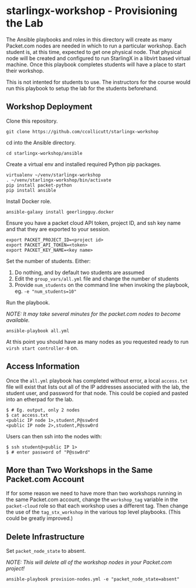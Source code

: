 # starlingx-workshop - Provisioning the Lab
 
The Ansible playbooks and roles in this directory will create as many Packet.com nodes are needed in which to run a particular workshop. Each student is, at this time, expected to get one physical node. That physical node will be created and configured to run StarlingX in a libvirt based virtual machine. Once this playbook completes students will have a place to start their workshop.

This is not intented for students to use. The instructors for the course would run this playbook to setup the lab for the students beforehand.

## Workshop Deployment

Clone this repository.

```
git clone https://github.com/ccollicutt/starlingx-workshop
```

cd into the Ansible directory.

```
cd starlingx-workshop/ansible
```

Create a virtual env and installed required Python pip packages.

```
virtualenv ~/venv/starlingx-workshop
. ~/venv/starlingx-workshop/bin/activate
pip install packet-python
pip install ansible
```

Install Docker role.

```
ansible-galaxy install geerlingguy.docker
``` 

Ensure you have a packet cloud API token, project ID, and ssh key name and that they are exported to your session.

```
export PACKET_PROJECT_ID=<project id>
export PACKET_API_TOKEN=<token>
export PACKET_KEY_NAME=<key name>
```

Set the number of students. Either:

1. Do nothing, and by default two students are assumed
1. Edit the `group_vars/all.yml` file and change the number of students
1. Provide `num_students` on the command line when invoking the playbook, eg. `-e "num_students=10"`

Run the playbook.

*NOTE: It may take several minutes for the packet.com nodes to become available.*

```
ansible-playbook all.yml
```

At this point you should have as many nodes as you requested ready to run `virsh start controller-0` on.

## Access Information

Once the `all.yml` playbook has completed without error, a local `access.txt` file will exist that lists out all of the IP addresses associated with the lab, the student user, and password for that node. This could be copied and pasted into an etherpad for the lab.

```
$ # Eg. output, only 2 nodes
$ cat access.txt 
<public IP node 1>,student,P@ssw0rd
<public IP node 2>,student,P@ssw0rd
```

Users can then ssh into the nodes with:

```
$ ssh student@<public IP 1>
$ # enter password of "P@ssw0rd"
```

## More than Two Workshops in the Same Packet.com Account

If for some reason we need to have more than two workshops running in the same Packet.com account, change the `workshop_tag` variable in the `packet-cloud` role so that each workshop uses a different tag. Then change the use of the `tag_stx_workshop` in the various top level playbooks. (This could be greatly improved.)

## Delete Infrastructure

Set `packet_node_state` to absent.

*NOTE: This will delete all of the workshop nodes in your Packet.com project!*

```
ansible-playbook provision-nodes.yml -e "packet_node_state=absent"
```